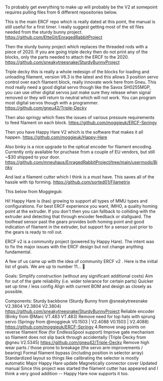 To probably get everything to make up will probably be the V2 at somepoint requires pulling files from 6 different repositories below.

This is the main ERCF repo which is really dated at this point, the manual is still useful for a first timer. I really suggest getting most of the stl files needed from the sturdy bunny project.
https://github.com/EtteGit/EnragedRabbitProject

Then the sturdy bunny project which replaces the threaded rods with a piece of 2020. If you are going triple decky then do not print any of the blocks, only the parts needed to attach the ERCF to the 2020.
 https://github.com/sneakytreesnake/SturdyBunnyProject

Triple decky this is really a whole redesign of the blocks for loading and unloading filament, version V6.3 is the latest and this allows 3 position servo control over each filament block, really innovate work here from Gneu. 
This mod really need a good digital servo though like the Savox SH0255MGP, you can use other digital servos just make sure they release when signal removed or they will return to neutral which will not work. 
You can program most digital servos though with a programmer.
https://github.com/gneu42/Triple-Decky

Then also springy which fixes the issues of various pressure requirements to feed filament on each block. 
https://github.com/moggieuk/ERCF-Springy

Then you have Happy Hare V2 which is the software that makes it all happen. 
https://github.com/moggieuk/Happy-Hare

Also binky is a nice upgrade to the optical encoder for filament encoding. Currently only available for pruchase from a couple of EU vendors, but still ~$30 shipped to your door.
https://github.com/mneuhaus/EnragedRabbitProject/tree/main/usermods/Binky

And last a filament cutter which I think is a must have. This saves all of the hassle with tip forming. 
https://github.com/sorted01/Filametrix




This below from Moggieguk:

Hi!  Happy Hare is (has) growing to support all types of MMU types and configurations.  For best ERCF experience you want, IMHO, a quality homing point at the extruder. If you don't then you can fallback to colliding with the extruder and detecting that through encoder feedback or stallguard.  The toolhead sensor past the gears provides both homing point and good indication of filament in the extruder, but support for a sensor just prior to the gears is ready to roll out.

ERCF v2 is a community project (powered by Happy Hare).  The intent was to fix the major issues with the ERCF design but not change anything fundamental. 

A few of us came up with the idea of community ERCF v2 . Here is the initial list of goals.  We are up to number 11... 🙂

Goals:
Simplify construction (without any significant additional costs)
Aim for out of the gate reliability (i.e. wider tolerance for certain parts)
Quicker set up time / less config
Align with current BOM and design as closely as possible.

Components:
Sturdy backbone (Sturdy Bunny from @sneakytreesnake V2.3804 V2.3804 V2.3804) https://github.com/sneakytreesnake/SturdyBunnyProject
Reliable encoder (Binky from @Marc VT.483 VT.483)
Remove need for top hats with sprung servo (Springy from @moggieuk V0.1503 | V2.4088 V0.1503 | V2.4088) https://github.com/moggieuk/ERCF-Springy
4.Remove snag points on reverse filament flow (for EndlessSpool support)
Improve gate mechanism so filament does not slip back through accidentally (Triple Decky from @gneu V2.5345) https://github.com/gneu42/Triple-Decky
Remove high wear parts / those prone to breakage (the servo arm improvements / bearing)
Formal filament bypass (including position in selector array)
Standardized layout so things like calibrating the selector is mostly automatic
Major Happy Hare update
Magnetically connector cover
Updated manual
Since this project was started the filament cutter has appeared and I think a very good addition -- Happy Hare now supports it too.
